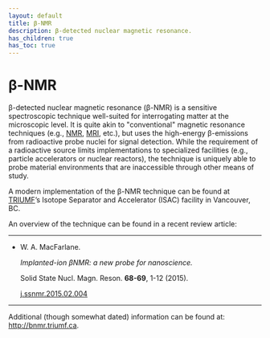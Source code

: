 ```yaml
---
layout: default
title: β-NMR
description: β-detected nuclear magnetic resonance.
has_children: true
has_toc: true
---
```


# β-NMR

β-detected nuclear magnetic resonance (β-NMR) is a sensitive spectroscopic
technique well-suited for interrogating matter at the microscopic level.
It is quite akin to "conventional" magnetic resonance techniques
(e.g., [NMR], [MRI], etc.),
but uses the high-energy β-emissions from
radioactive probe nuclei for signal detection.
While the requirement of a radioactive source limits implementations
to specialized facilities (e.g., particle accelerators or nuclear reactors),
the technique is uniquely able to probe material environments
that are inaccessible through other means of study.

A modern implementation of the β-NMR technique can be found at
[TRIUMF]’s Isotope Separator and Accelerator (ISAC) facility in Vancouver, BC.

An overview of the technique can be found in a recent review article:

---

<ul>
  <li>
    <p>W. A. MacFarlane.</p>
    <p><i>Implanted-ion βNMR: a new probe for nanoscience.</i></p>
    <p>Solid State Nucl. Magn. Reson. <b>68-69</b>, 1-12 (2015).</p>
    <p>
      <i class="ai ai-doi"></i>
      <a href="https://doi.org/10.1016/j.ssnmr.2015.02.004">j.ssnmr.2015.02.004</a>
    </p>
  </li>
</ul>

---

Additional (though somewhat dated) information can be found at:
<http://bnmr.triumf.ca>.

[MRI]: https://en.wikipedia.org/wiki/Magnetic_resonance_imaging
[NMR]: https://en.wikipedia.org/wiki/Nuclear_magnetic_resonance
[TRIUMF]: https://www.triumf.ca/
